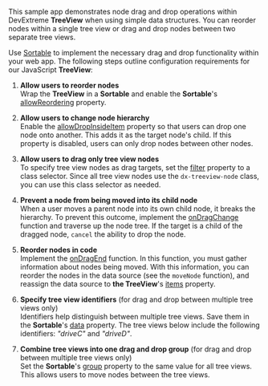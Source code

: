 This sample app demonstrates node drag and drop operations within DevExtreme **TreeView** when using simple data structures. You can reorder nodes within a single tree view or drag and drop nodes between two separate tree views.

Use [Sortable][0] to implement the necessary drag and drop functionality within your web app. The following steps outline configuration requirements for our JavaScript **TreeView**:

1. **Allow users to reorder nodes**     
Wrap the **TreeView** in a **Sortable** and enable the **Sortable**'s [allowReordering][1] property.

1. **Allow users to change node hierarchy**           
Enable the [allowDropInsideItem][2] property so that users can drop one node onto another. This adds it as the target node's child. If this property is disabled, users can only drop nodes between other nodes.

1. **Allow users to drag only tree view nodes**        
To specify tree view nodes as drag targets, set the [filter][3] property to a class selector. Since all tree view nodes use the `dx-treeview-node` class, you can use this class selector as needed. 

1. **Prevent a node from being moved into its child node**        
When a user moves a parent node into its own child node, it breaks the hierarchy. To prevent this outcome, implement the [onDragChange][4] function and traverse up the node tree. If the target is a child of the dragged node, `cancel` the ability to drop the node.

1. **Reorder nodes in code**        
Implement the [onDragEnd][5] function. In this function, you must gather information about nodes being moved. With this information, you can reorder the nodes in the data source (see the `moveNode` function), and reassign the data source to **the TreeView**'s  [items][6] property. 

1. **Specify tree view identifiers** (for drag and drop between multiple tree views only)     
Identifiers help distinguish between multiple tree views. Save them in the **Sortable**'s [data][7] property. The tree views below include the following identifiers: *"driveC"* and *"driveD"*.

1. **Combine tree views into one drag and drop group** (for drag and drop between multiple tree views only)    
Set the **Sortable**'s [group][8] property to the same value for all tree views. This allows users to move nodes between the tree views.  

[0]: /Documentation/ApiReference/UI_Widgets/dxSortable/
[1]: /Documentation/ApiReference/UI_Widgets/dxSortable/Configuration/#allowReordering
[2]: /Documentation/ApiReference/UI_Widgets/dxSortable/Configuration/#allowDropInsideItem
[3]: /Documentation/ApiReference/UI_Widgets/dxSortable/Configuration/#filter
[4]: /Documentation/ApiReference/UI_Widgets/dxSortable/Configuration/#onDragChange
[5]: /Documentation/ApiReference/UI_Widgets/dxSortable/Configuration/#onDragEnd
[6]: /Documentation/ApiReference/UI_Widgets/dxTreeView/Configuration/items/
[7]: /Documentation/ApiReference/UI_Widgets/dxSortable/Configuration/#data
[8]: /Documentation/ApiReference/UI_Widgets/dxSortable/Configuration/#group
